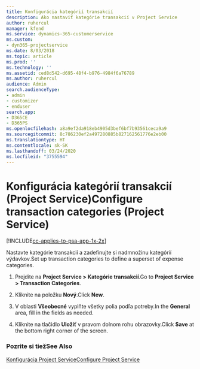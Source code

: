 ```yaml
---
title: Konfigurácia kategórií transakcií
description: Ako nastaviť kategórie transakcií v Project Service
author: ruhercul
manager: kfend
ms.service: dynamics-365-customerservice
ms.custom:
- dyn365-projectservice
ms.date: 8/03/2018
ms.topic: article
ms.prod: ''
ms.technology: ''
ms.assetid: ced8d542-d695-48f4-b976-4984f6a76789
ms.author: ruhercul
audience: Admin
search.audienceType:
- admin
- customizer
- enduser
search.app:
- D365CE
- D365PS
ms.openlocfilehash: a8a9ef2da918eb4905d3bef6bf7b93561ceca9a9
ms.sourcegitcommit: 8c786230ef2a497280885b827162561776e2eb00
ms.translationtype: HT
ms.contentlocale: sk-SK
ms.lasthandoff: 03/24/2020
ms.locfileid: "3755594"
---
```

# <a name="configure-transaction-categories-project-service"></a><span data-ttu-id="0760d-103">Konfigurácia kategórií transakcií (Project Service)</span><span class="sxs-lookup"><span data-stu-id="0760d-103">Configure transaction categories (Project Service)</span></span>

[!INCLUDE[cc-applies-to-psa-app-1x-2x](../includes/cc-applies-to-psa-app-1x-2x.md)]

<span data-ttu-id="0760d-104">Nastavte kategórie transakcií a zadefinujte si nadmnožinu kategórií výdavkov.</span><span class="sxs-lookup"><span data-stu-id="0760d-104">Set up transaction categories to define a superset of expense categories.</span></span>  
  
1.  <span data-ttu-id="0760d-105">Prejdite na **Project Service > Kategórie transakcií**.</span><span class="sxs-lookup"><span data-stu-id="0760d-105">Go to **Project Service > Transaction Categories**.</span></span>  
  
2.  <span data-ttu-id="0760d-106">Kliknite na položku **Nový**.</span><span class="sxs-lookup"><span data-stu-id="0760d-106">Click **New**.</span></span>  
  
3.  <span data-ttu-id="0760d-107">V oblasti **Všeobecné** vyplňte všetky polia podľa potreby.</span><span class="sxs-lookup"><span data-stu-id="0760d-107">In the **General** area, fill in the fields as needed.</span></span>  
  
4.  <span data-ttu-id="0760d-108">Kliknite na tlačidlo **Uložiť** v pravom dolnom rohu obrazovky.</span><span class="sxs-lookup"><span data-stu-id="0760d-108">Click **Save** at the bottom right corner of the screen.</span></span>  
  
### <a name="see-also"></a><span data-ttu-id="0760d-109">Pozrite si tiež</span><span class="sxs-lookup"><span data-stu-id="0760d-109">See Also</span></span>  
 [<span data-ttu-id="0760d-110">Konfigurácia Project Service</span><span class="sxs-lookup"><span data-stu-id="0760d-110">Configure Project Service</span></span>](../project-service/configure.md)
